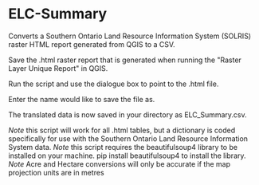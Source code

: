 # ELC-Summary
Converts a Southern Ontario Land Resource Information System (SOLRIS) raster HTML report generated from QGIS to a CSV.

Save the .html raster report that is generated when running the "Raster Layer Unique Report" in QGIS.

Run the script and use the dialogue box to point to the .html file.

Enter the name would like to save the file as.

The translated data is now saved in your directory as ELC_Summary.csv.

*Note* this script will work for all .html tables, but a dictionary is coded specifically for use with the Southern Ontario Land Resource Information System data.
*Note* this script requires the beautifulsoup4 library to be installed on your machine. pip install beautifulsoup4 to install the library.
*Note* Acre and Hectare conversions will only be accurate if the map projection units are in metres
